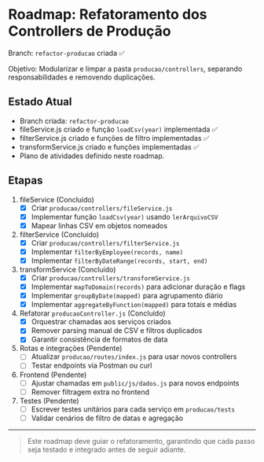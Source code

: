 # Roadmap: Refatoramento dos Controllers de Produção

Branch: `refactor-producao` criada ✅

Objetivo: Modularizar e limpar a pasta `producao/controllers`, separando responsabilidades e removendo duplicações.

## Estado Atual
- Branch criada: `refactor-producao`
- fileService.js criado e função `loadCsv(year)` implementada ✅
- filterService.js criado e funções de filtro implementadas ✅
- transformService.js criado e funções implementadas ✅
- Plano de atividades definido neste roadmap.

## Etapas

1. fileService (Concluído)
   - [x] Criar `producao/controllers/fileService.js`
   - [x] Implementar função `loadCsv(year)` usando `lerArquivoCSV`
   - [x] Mapear linhas CSV em objetos nomeados

2. filterService (Concluído)
   - [x] Criar `producao/controllers/filterService.js`
   - [x] Implementar `filterByEmployee(records, name)`
   - [x] Implementar `filterByDateRange(records, start, end)`

3. transformService (Concluído)
   - [x] Criar `producao/controllers/transformService.js`
   - [x] Implementar `mapToDomain(records)` para adicionar duração e flags
   - [x] Implementar `groupByDate(mapped)` para agrupamento diário
   - [x] Implementar `aggregateByFunction(mapped)` para totais e médias

4. Refatorar `producaoController.js` (Concluído)
   - [x] Orquestrar chamadas aos serviços criados
   - [x] Remover parsing manual de CSV e filtros duplicados
   - [x] Garantir consistência de formatos de data

5. Rotas e integrações (Pendente)
   - [ ] Atualizar `producao/routes/index.js` para usar novos controllers
   - [ ] Testar endpoints via Postman ou curl

6. Frontend (Pendente)
   - [ ] Ajustar chamadas em `public/js/dados.js` para novos endpoints
   - [ ] Remover filtragem extra no frontend

7. Testes (Pendente)
   - [ ] Escrever testes unitários para cada serviço em `producao/tests`
   - [ ] Validar cenários de filtro de datas e agregação

---

> Este roadmap deve guiar o refatoramento, garantindo que cada passo seja testado e integrado antes de seguir adiante.
